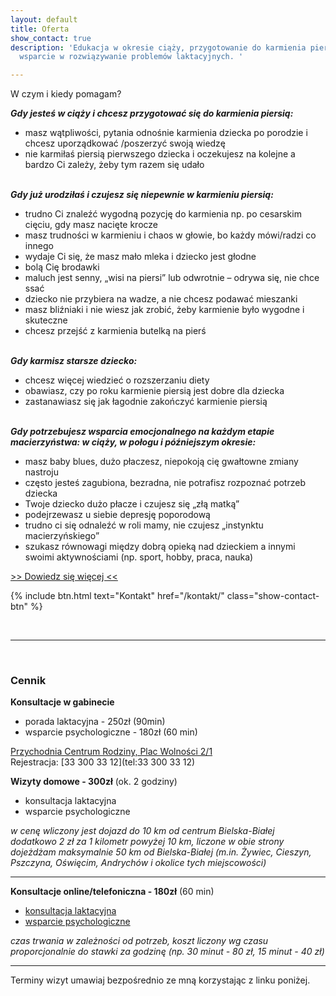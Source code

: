 ```yaml
---
layout: default
title: Oferta
show_contact: true
description: 'Edukacja w okresie ciąży, przygotowanie do karmienia piersią. Profesjonalne
  wsparcie w rozwiązywanie problemów laktacyjnych. '

---
```

W czym i kiedy pomagam?

**_Gdy jesteś w ciąży i chcesz przygotować się do karmienia piersią:_**

* masz wątpliwości, pytania odnośnie karmienia dziecka po
  porodzie i chcesz uporządkować /poszerzyć swoją wiedzę
* nie karmiłaś piersią pierwszego dziecka i oczekujesz na kolejne a
  bardzo Ci zależy, żeby tym razem się udało
  <br><br>

**_Gdy już urodziłaś i czujesz się niepewnie w karmieniu piersią:_**

* trudno Ci znaleźć wygodną pozycję do karmienia np. po cesarskim cięciu, gdy masz nacięte krocze
* masz trudności w karmieniu i chaos w głowie, bo każdy mówi/radzi co innego
* wydaje Ci się, że masz mało mleka i dziecko jest głodne
* bolą Cię brodawki
* maluch jest senny, „wisi na piersi” lub odwrotnie – odrywa się, nie chce ssać
* dziecko nie przybiera na wadze, a nie chcesz podawać mieszanki
* masz bliźniaki i nie wiesz jak zrobić, żeby karmienie było wygodne i skuteczne
* chcesz przejść z karmienia butelką na pierś
  <br><br>

**_Gdy karmisz  starsze dziecko:_**

* chcesz więcej wiedzieć o rozszerzaniu diety
* obawiasz, czy po roku karmienie piersią jest dobre dla dziecka
* zastanawiasz się  jak łagodnie zakończyć karmienie piersią
  <br><br>

**_Gdy potrzebujesz wsparcia emocjonalnego na każdym etapie macierzyństwa: w ciąży, w połogu i późniejszym okresie:_**

* masz baby blues, dużo płaczesz, niepokoją cię gwałtowne zmiany nastroju
* często jesteś zagubiona, bezradna, nie potrafisz rozpoznać potrzeb dziecka
* Twoje dziecko dużo płacze i czujesz się „złą matką”
* podejrzewasz u siebie depresję poporodową
* trudno ci się odnaleźć w roli mamy, nie czujesz „instynktu macierzyńskiego”
* szukasz równowagi między dobrą opieką nad dzieckiem a innymi swoimi aktywnościami (np. sport, hobby, praca, nauka)

[>> Dowiedz się więcej <<](/porady/2023/11/27/psychologia-okoloporodowa)

{% include btn.html text="Kontakt" href="/kontakt/" class="show-contact-btn" %}

<br>
<hr/>
<br>

### Cennik

**Konsultacje w gabinecie**

* porada laktacyjna - 250zł (90min)
* wsparcie psychologiczne - 180zł (60 min)

[Przychodnia Centrum Rodziny, Plac Wolności 2/1](https://maps.app.goo.gl/7CmZTS57Dg2cQBSH9)
<br>Rejestracja: [33 300 33 12](tel:33 300 33 12)


**Wizyty domowe - 300zł** (ok. 2 godziny)

* konsultacja laktacyjna
* wsparcie psychologiczne

_w cenę wliczony jest dojazd do 10 km od centrum Bielska-Białej_<br> _dodatkowo 2 zł za 1 kilometr powyżej 10 km, liczone w obie strony_<br>
_dojeżdżam maksymalnie 50 km od Bielska-Białej (m.in. Żywiec, Cieszyn, Pszczyna, Oświęcim, Andrychów i okolice tych miejscowości)_

<hr/>

**Konsultacje online/telefoniczna - 180zł** (60 min)

* [konsultacja laktacyjna](/porady/2020/03/24/konsultacja-laktacyjna-online/)
* [wsparcie psychologiczne](/porady/2023/11/27/psychologia-okoloporodowa)

_czas trwania w zależności od potrzeb, koszt liczony wg czasu proporcjonalnie do stawki za godzinę (np. 30 minut - 80 zł, 15 minut - 40 zł)_

<hr/>

Terminy wizyt umawiaj bezpośrednio ze mną korzystając z linku poniżej.